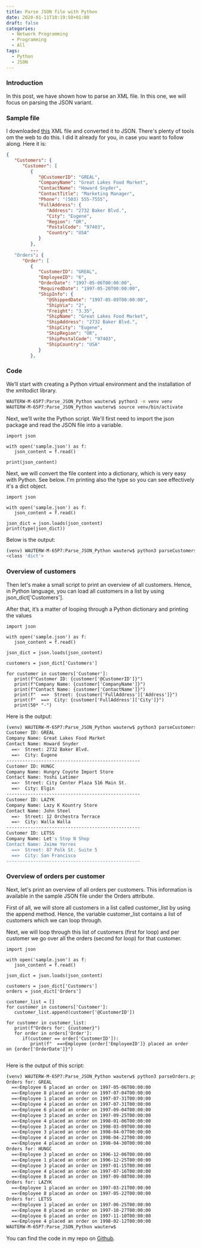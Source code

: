 ```yaml
---
title: Parse JSON file with Python
date: 2020-01-11T10:19:50+01:00
draft: false
categories:
  - Network Programming
  - Programming
  - All
tags:
  - Python
  - JSON
---
```

### Introduction
In this post, we have shown how to parse an XML file. In this one, we will focus on parsing the JSON variant. 

### Sample file
I downloaded [this](https://docs.microsoft.com/en-us/dotnet/csharp/programming-guide/concepts/linq/sample-xml-file-customers-and-orders-in-a-namespace) XML file and converted it to JSON. There's plenty of tools om the web to do this. I did it already for you, in case you want to follow along. Here it is:

```json
{
   "Customers": {
      "Customer": [
         {
            "@CustomerID": "GREAL",
            "CompanyName": "Great Lakes Food Market",
            "ContactName": "Howard Snyder",
            "ContactTitle": "Marketing Manager",
            "Phone": "(503) 555-7555",
            "FullAddress": {
               "Address": "2732 Baker Blvd.",
               "City": "Eugene",
               "Region": "OR",
               "PostalCode": "97403",
               "Country": "USA"
            }
         },
         ...
   "Orders": {
      "Order": [
         {
            "CustomerID": "GREAL",
            "EmployeeID": "6",
            "OrderDate": "1997-05-06T00:00:00",
            "RequiredDate": "1997-05-20T00:00:00",
            "ShipInfo": {
               "@ShippedDate": "1997-05-09T00:00:00",
               "ShipVia": "2",
               "Freight": "3.35",
               "ShipName": "Great Lakes Food Market",
               "ShipAddress": "2732 Baker Blvd.",
               "ShipCity": "Eugene",
               "ShipRegion": "OR",
               "ShipPostalCode": "97403",
               "ShipCountry": "USA"
            }
         },

```
### Code 

We’ll start with creating a Python virtual environment and the installation of the xmltodict library.

```bash
WAUTERW-M-65P7:Parse_JSON_Python wauterw$ python3 -m venv venv
WAUTERW-M-65P7:Parse_JSON_Python wauterw$ source venv/bin/activate
```
Next, we’ll write the Python script. We'll first need to import the json package and read the JSON file into a variable.

```python3
import json

with open('sample.json') as f:
   json_content = f.read()

print(json_content)
```
Next, we will convert the file content into a dictionary, which is very easy with Python. See below. I'm printing also the type so you can see effectively it's a dict object.

```python3
import json

with open('sample.json') as f:
   json_content = f.read()

json_dict = json.loads(json_content)
print(type(json_dict))
```
Below is the output:

```bash
(venv) WAUTERW-M-65P7:Parse_JSON_Python wauterw$ python3 parseCustomers.py 
<class 'dict'>
```

### Overview of customers

Then let's make a small script to print an overview of all customers. Hence, in Python language, you can load all customers in a list by using json_dict['Customers'].

After that, it’s a matter of looping through a Python dictionary and printing the values

```python3
import json

with open('sample.json') as f:
   json_content = f.read()

json_dict = json.loads(json_content)

customers = json_dict['Customers']

for customer in customers['Customer']:
   print(f"Customer ID: {customer['@CustomerID']}")
   print(f"Company Name: {customer['CompanyName']}")
   print(f"Contact Name: {customer['ContactName']}")
   print(f"  ==>  Street: {customer['FullAddress']['Address']}")
   print(f"  ==>  City: {customer['FullAddress']['City']}")
   print(50* "-")
```
Here is the output:
```bash
(venv) WAUTERW-M-65P7:Parse_JSON_Python wauterw$ python3 parseCustomers.py  
Customer ID: GREAL
Company Name: Great Lakes Food Market
Contact Name: Howard Snyder
  ==>  Street: 2732 Baker Blvd.
  ==>  City: Eugene
--------------------------------------------------
Customer ID: HUNGC
Company Name: Hungry Coyote Import Store
Contact Name: Yoshi Latimer
  ==>  Street: City Center Plaza 516 Main St.
  ==>  City: Elgin
--------------------------------------------------
Customer ID: LAZYK
Company Name: Lazy K Kountry Store
Contact Name: John Steel
  ==>  Street: 12 Orchestra Terrace
  ==>  City: Walla Walla
--------------------------------------------------
Customer ID: LETSS
Company Name: Let's Stop N Shop
Contact Name: Jaime Yorres
  ==>  Street: 87 Polk St. Suite 5
  ==>  City: San Francisco
--------------------------------------------------
```

### Overview of orders per customer
Next, let's print an overview of all orders per customers. This information is available in the sample JSON file under the Orders attribute.

First of all, we will store all customers in a list called customer_list by using the append method. Hence, the variable customer_list contains a list of customers which we can loop through.

Next, we will loop through this list of customers (first for loop) and per customer we go over all the orders (second for loop) for that customer.

```python3
import json

with open('sample.json') as f:
   json_content = f.read()

json_dict = json.loads(json_content)

customers = json_dict['Customers']
orders = json_dict['Orders']

customer_list = []
for customer in customers['Customer']:
   customer_list.append(customer['@CustomerID'])

for customer in customer_list: 
   print(f"Orders for: {customer}")
   for order in orders['Order']:
      if(customer == order['CustomerID']):
         print(f"  ==>Employee {order['EmployeeID']} placed an order on {order['OrderDate']}")
         
```
Here is the output of this script:

```bash
(venv) WAUTERW-M-65P7:Parse_JSON_Python wauterw$ python3 parseOrders.py 
Orders for: GREAL
  ==>Employee 6 placed an order on 1997-05-06T00:00:00
  ==>Employee 8 placed an order on 1997-07-04T00:00:00
  ==>Employee 1 placed an order on 1997-07-31T00:00:00
  ==>Employee 4 placed an order on 1997-07-31T00:00:00
  ==>Employee 6 placed an order on 1997-09-04T00:00:00
  ==>Employee 3 placed an order on 1997-09-25T00:00:00
  ==>Employee 4 placed an order on 1998-01-06T00:00:00
  ==>Employee 3 placed an order on 1998-03-09T00:00:00
  ==>Employee 3 placed an order on 1998-04-07T00:00:00
  ==>Employee 4 placed an order on 1998-04-22T00:00:00
  ==>Employee 4 placed an order on 1998-04-30T00:00:00
Orders for: HUNGC
  ==>Employee 3 placed an order on 1996-12-06T00:00:00
  ==>Employee 1 placed an order on 1996-12-25T00:00:00
  ==>Employee 3 placed an order on 1997-01-15T00:00:00
  ==>Employee 4 placed an order on 1997-07-16T00:00:00
  ==>Employee 8 placed an order on 1997-09-08T00:00:00
Orders for: LAZYK
  ==>Employee 1 placed an order on 1997-03-21T00:00:00
  ==>Employee 8 placed an order on 1997-05-22T00:00:00
Orders for: LETSS
  ==>Employee 1 placed an order on 1997-06-25T00:00:00
  ==>Employee 8 placed an order on 1997-10-27T00:00:00
  ==>Employee 6 placed an order on 1997-11-10T00:00:00
  ==>Employee 4 placed an order on 1998-02-12T00:00:00
WAUTERW-M-65P7:Parse_JSON_Python wauterw$ 
  ```


You can find the code in my repo on [Github](https://github.com/wiwa1978/blog-hugo-netlify-code/tree/master/Parse_JSON_Python).